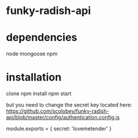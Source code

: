 # funky-radish-api

# dependencies
node
mongoose
npm

# installation
clone
npm install
npm start

but you need to change the secret key located here:
https://github.com/scolobey/funky-radish-api/blob/master/config/authentication.config.js

module.exports = {
    secret: 'lovemetender'
}
